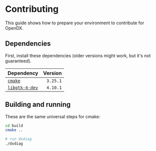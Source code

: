 # Contributing
This guide shows how to prepare your environment to contribute for OpenDX.

## Dependencies
First, install these dependencies (older versions might work, but it's not guaranteed).

| Dependency | Version |
|:-|-:|
|[`cmake`](https://packages.ubuntu.com/kinetic/cmake)|`3.25.1`|
|[`libgtk-4-dev`](https://packages.ubuntu.com/kinetic/libgtk-4-dev)|`4.10.1`|


## Building and running
These are the same universal steps for cmake:

```sh
cd build
cmake ..

# run dxdiag
./dxdiag
```
